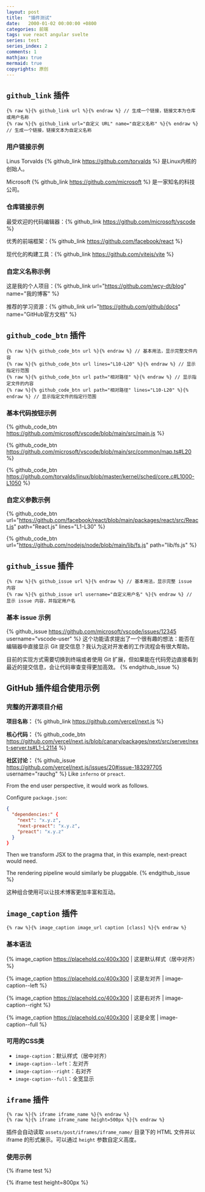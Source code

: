 ```yaml
---
layout: post
title:  "插件测试"
date:   2000-01-02 00:00:00 +0800
categories: 前端
tags: vue react angular svelte
series: test
series_index: 2
comments: 1
mathjax: true
mermaid: true
copyrights: 原创
---
```


## `github_link` 插件

```liquid
{% raw %}{% github_link url %}{% endraw %} // 生成一个链接，链接文本为仓库或用户名称
{% raw %}{% github_link url="自定义 URL" name="自定义名称" %}{% endraw %} // 生成一个链接，链接文本为自定义名称
```

### 用户链接示例

Linus Torvalds {% github_link https://github.com/torvalds %} 是Linux内核的创始人。

Microsoft {% github_link https://github.com/microsoft %} 是一家知名的科技公司。

### 仓库链接示例

最受欢迎的代码编辑器：{% github_link https://github.com/microsoft/vscode %}

优秀的前端框架：{% github_link https://github.com/facebook/react %}

现代化的构建工具：{% github_link https://github.com/vitejs/vite %}

### 自定义名称示例

这是我的个人项目：{% github_link url="https://github.com/wcy-dt/blog" name="我的博客" %}

推荐的学习资源：{% github_link url="https://github.com/github/docs" name="GitHub官方文档" %}

## `github_code_btn` 插件

```liquid
{% raw %}{% github_code_btn url %}{% endraw %} // 基本用法，显示完整文件内容
{% raw %}{% github_code_btn url lines="L10-L20" %}{% endraw %} // 显示指定行范围
{% raw %}{% github_code_btn url path="相对路径" %}{% endraw %} // 显示指定文件的内容
{% raw %}{% github_code_btn url path="相对路径" lines="L10-L20" %}{% endraw %} // 显示指定文件的指定行范围
```

### 基本代码按钮示例

{% github_code_btn https://github.com/microsoft/vscode/blob/main/src/main.js %}

{% github_code_btn https://github.com/microsoft/vscode/blob/main/src/common/map.ts#L20 %}

{% github_code_btn https://github.com/torvalds/linux/blob/master/kernel/sched/core.c#L1000-L1050 %}

### 自定义参数示例

{% github_code_btn url="https://github.com/facebook/react/blob/main/packages/react/src/React.js" path="React.js" lines="L1-L30" %}

{% github_code_btn url="https://github.com/nodejs/node/blob/main/lib/fs.js" path="lib/fs.js" %}

## `github_issue` 插件

```liquid
{% raw %}{% github_issue url %}{% endraw %} // 基本用法，显示完整 issue 内容
{% raw %}{% github_issue url username="自定义用户名" %}{% endraw %} // 显示 issue 内容，并指定用户名
```

### 基本 issue 示例

{% github_issue https://github.com/microsoft/vscode/issues/12345 username="vscode-user" %}
这个功能请求提出了一个很有趣的想法：能否在编辑器中直接显示 Git 提交信息？我认为这对开发者的工作流程会有很大帮助。

目前的实现方式需要切换到终端或者使用 Git 扩展，但如果能在代码旁边直接看到最近的提交信息，会让代码审查变得更加高效。
{% endgithub_issue %}

## GitHub 插件组合使用示例

### 完整的开源项目介绍

**项目名称：** {% github_link https://github.com/vercel/next.js %}

**核心代码：** {% github_code_btn https://github.com/vercel/next.js/blob/canary/packages/next/src/server/next-server.ts#L1-L2114 %}

**社区讨论：**
{% github_issue https://github.com/vercel/next.js/issues/20#issue-183297705 username="rauchg" %}
Like `inferno` or `preact`.

From the end user perspective, it would work as follows.

Configure `package.json`:

```json
{
  "dependencies:" {
    "next": "x.y.z",
    "next-preact": "x.y.z",
    "preact": "x.y.z"
  }
}
```

Then we transform JSX to the pragma that, in this example, next-preact would need.

The rendering pipeline would similarly be pluggable.
{% endgithub_issue %}

这种组合使用可以让技术博客更加丰富和互动。

## `image_caption` 插件

```liquid
{% raw %}{% image_caption image_url caption [class] %}{% endraw %}
```

### 基本语法

{% image_caption https://placehold.co/400x300 | 这是默认样式（居中对齐） %}

{% image_caption https://placehold.co/400x300 | 这是左对齐 | image-caption--left %}

{% image_caption https://placehold.co/400x300 | 这是右对齐 | image-caption--right %}

{% image_caption https://placehold.co/400x300 | 这是全宽 | image-caption--full %}

### 可用的CSS类

- `image-caption`：默认样式（居中对齐）
- `image-caption--left`：左对齐
- `image-caption--right`：右对齐
- `image-caption--full`：全宽显示

## `iframe` 插件

```liquid
{% raw %}{% iframe iframe_name %}{% endraw %}
{% raw %}{% iframe iframe_name height=500px %}{% endraw %}
```

插件会自动读取 `assets/post/iframes/iframe_name/` 目录下的 HTML 文件并以 iframe 的形式展示。可以通过 `height` 参数自定义高度。

### 使用示例

{% iframe test %}

{% iframe test height=800px %}
